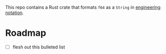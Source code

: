 This repo contains a Rust crate that formats `f64` as a `String` in [engineering notation](https://en.wikipedia.org/wiki/Engineering_notation).

# Roadmap

- [ ] flesh out this bulleted list